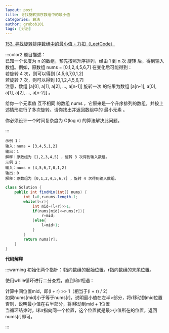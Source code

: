 ```yaml
---
layout: post
title: 寻找旋转排序数组中的最小值
categories: 算法
author: grobob101
tags: [分治]
---
```


[153. 寻找旋转排序数组中的最小值 - 力扣（LeetCode）](https://leetcode.cn/problems/find-minimum-in-rotated-sorted-array/description/?envType=study-plan-v2&envId=top-100-liked)

:::color2
题目描述：  
已知一个长度为 n 的数组，预先按照升序排列，经由 1 到 n 次 旋转 后，得到输入数组。例如，原数组 nums = [0,1,2,4,5,6,7] 在变化后可能得到：  
若旋转 4 次，则可以得到 [4,5,6,7,0,1,2]  
若旋转 7 次，则可以得到 [0,1,2,4,5,6,7]  
注意，数组 [a[0], a[1], a[2], ..., a[n-1]] 旋转一次 的结果为数组 [a[n-1], a[0], a[1], a[2], ..., a[n-2]] 。

给你一个元素值 互不相同 的数组 nums ，它原来是一个升序排列的数组，并按上述情形进行了多次旋转。请你找出并返回数组中的 最小元素 。

你必须设计一个时间复杂度为 O(log n) 的算法解决此问题。

:::

```plain
示例 1：
输入：nums = [3,4,5,1,2]
输出：1
解释：原数组为 [1,2,3,4,5] ，旋转 3 次得到输入数组。
示例 2：
输入：nums = [4,5,6,7,0,1,2]
输出：0
解释：原数组为 [0,1,2,4,5,6,7] ，旋转 4 次得到输入数组。
```



```java
class Solution {
    public int findMin(int[] nums) {
        int l=0,r=nums.length-1;
        while(l<r){
            int mid=(l+r)>>1;
            if(nums[mid]<=nums[r]){
                r=mid;
            }else{
                l=mid+1;
            }
        }
        return nums[r];
    }
}
```

**代码解释**

:::warning
初始化两个指针：l指向数组的起始位置，r指向数组的末尾位置。

使用while循环进行二分查找，直到l和r相遇：

计算中间位置mid，即(l + r) >> 1（相当于(l + r) / 2）  
如果nums[mid]小于等于nums[r]，说明最小值在左半>部分，将r移动到mid位置  
否则，说明最小值在右半部分，将l移动到mid + 1位置  
当循环结束时，l和r指向同一个位置，这个位置就是最>小值所在的位置，返回nums[r]即可。

:::

